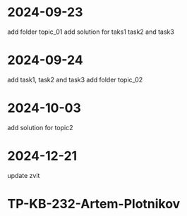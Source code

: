 # 2024-09-23
add folder topic_01
add solution for taks1 task2 and task3

# 2024-09-24
add task1, task2 and task3
add folder topic_02
# 2024-10-03
add solution for topic2

# 2024-12-21
update zvit 

# TP-KB-232-Artem-Plotnikov
